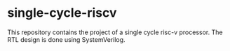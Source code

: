 # single-cycle-riscv
This repository contains the project of a single cycle risc-v processor. The RTL design is done using SystemVerilog.
